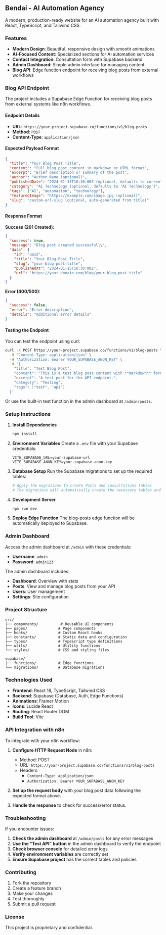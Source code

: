 ## Bendai - AI Automation Agency

A modern, production-ready website for an AI automation agency built with React, TypeScript, and Tailwind CSS.

### Features

- **Modern Design**: Beautiful, responsive design with smooth animations
- **AI-Focused Content**: Specialized sections for AI automation services
- **Contact Integration**: Consultation form with Supabase backend
- **Admin Dashboard**: Simple admin interface for managing content
- **Blog API**: Edge function endpoint for receiving blog posts from external workflows

### Blog API Endpoint

The project includes a Supabase Edge Function for receiving blog posts from external systems like n8n workflows.

#### Endpoint Details

- **URL**: `https://your-project.supabase.co/functions/v1/blog-posts`
- **Method**: `POST`
- **Content-Type**: `application/json`

#### Expected Payload Format

```json
{
  "title": "Your Blog Post Title",
  "content": "Full blog post content in markdown or HTML format",
  "excerpt": "Brief description or summary of the post",
  "author": "Author Name (optional)",
  "publishedDate": "2024-01-15T10:30:00Z (optional, defaults to current time)",
  "category": "AI Technology (optional, defaults to 'AI Technology')",
  "tags": ["AI", "automation", "technology"],
  "featuredImage": "https://example.com/image.jpg (optional)",
  "slug": "custom-url-slug (optional, auto-generated from title)"
}
```

#### Response Format

**Success (201 Created):**
```json
{
  "success": true,
  "message": "Blog post created successfully",
  "data": {
    "id": "uuid",
    "title": "Your Blog Post Title",
    "slug": "your-blog-post-title",
    "publishedAt": "2024-01-15T10:30:00Z",
    "url": "https://your-domain.com/blog/your-blog-post-title"
  }
}
```

**Error (400/500):**
```json
{
  "success": false,
  "error": "Error description",
  "details": "Additional error details"
}
```

#### Testing the Endpoint

You can test the endpoint using curl:

```bash
curl -X POST https://your-project.supabase.co/functions/v1/blog-posts \
  -H "Content-Type: application/json" \
  -H "Authorization: Bearer YOUR_SUPABASE_ANON_KEY" \
  -d '{
    "title": "Test Blog Post",
    "content": "This is a test blog post content with **markdown** formatting.",
    "excerpt": "A test post for the API endpoint.",
    "category": "Testing",
    "tags": ["test", "api"]
  }'
```

Or use the built-in test function in the admin dashboard at `/admin/posts`.

### Setup Instructions

1. **Install Dependencies**
   ```bash
   npm install
   ```

2. **Environment Variables**
   Create a `.env` file with your Supabase credentials:
   ```
   VITE_SUPABASE_URL=your-supabase-url
   VITE_SUPABASE_ANON_KEY=your-supabase-anon-key
   ```

3. **Database Setup**
   Run the Supabase migrations to set up the required tables:
   ```bash
   # Apply the migrations to create Posts and consultations tables
   # The migrations will automatically create the necessary tables and policies
   ```

4. **Development Server**
   ```bash
   npm run dev
   ```

5. **Deploy Edge Function**
   The blog-posts edge function will be automatically deployed to Supabase.

### Admin Dashboard

Access the admin dashboard at `/admin` with these credentials:
- **Username**: `admin`
- **Password**: `admin123`

The admin dashboard includes:
- **Dashboard**: Overview with stats
- **Posts**: View and manage blog posts from your API
- **Users**: User management
- **Settings**: Site configuration

### Project Structure

```
src/
├── components/          # Reusable UI components
├── pages/              # Page components
├── hooks/              # Custom React hooks
├── constants/          # Static data and configuration
├── types/              # TypeScript type definitions
├── utils/              # Utility functions
└── styles/             # CSS and styling files

supabase/
├── functions/          # Edge functions
└── migrations/         # Database migrations
```

### Technologies Used

- **Frontend**: React 18, TypeScript, Tailwind CSS
- **Backend**: Supabase (Database, Auth, Edge Functions)
- **Animations**: Framer Motion
- **Icons**: Lucide React
- **Routing**: React Router DOM
- **Build Tool**: Vite

### API Integration with n8n

To integrate with your n8n workflow:

1. **Configure HTTP Request Node** in n8n:
   - Method: POST
   - URL: `https://your-project.supabase.co/functions/v1/blog-posts`
   - Headers: 
     - `Content-Type: application/json`
     - `Authorization: Bearer YOUR_SUPABASE_ANON_KEY`

2. **Set up the request body** with your blog post data following the expected format above.

3. **Handle the response** to check for success/error status.

### Troubleshooting

If you encounter issues:

1. **Check the admin dashboard** at `/admin/posts` for any error messages
2. **Use the "Test API" button** in the admin dashboard to verify the endpoint
3. **Check browser console** for detailed error logs
4. **Verify environment variables** are correctly set
5. **Ensure Supabase project** has the correct tables and policies

### Contributing

1. Fork the repository
2. Create a feature branch
3. Make your changes
4. Test thoroughly
5. Submit a pull request

### License

This project is proprietary and confidential.